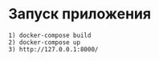 # Запуск приложения 
```
1) docker-compose build
2) docker-compose up
3) http://127.0.0.1:8000/
```
